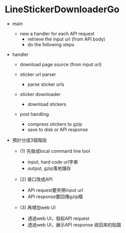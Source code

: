 # LineStickerDownloaderGo

- main
    - new a handler for each API request
        - retrieve the input url (from API body)
        - do the following steps


- handler
    - download page source (from input url)

    - sticker url parser
        - parse sticker urls

    - sticker downloader
        - download stickers

    - post handling
        - compress stickers to gzip
        - save to disk or API response


- 預計分成3個階段
    - (1) 先做成local command line tool
        - input, hard code url字串
        - output, gzip落地儲存

    - (2) 接口改成API
        - API request要夾帶input url
        - API response要回傳gzip檔
    
    - (3) 再增加web UI
        - 透過web UI，發起API request
        - 透過web UI，展示API response 收回來的貼圖
